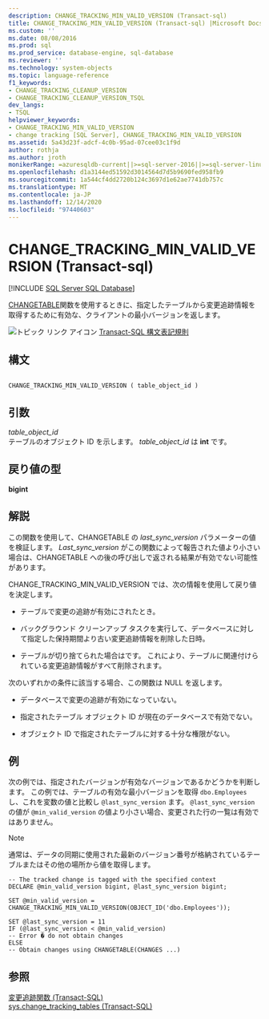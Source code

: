```yaml
---
description: CHANGE_TRACKING_MIN_VALID_VERSION (Transact-sql)
title: CHANGE_TRACKING_MIN_VALID_VERSION (Transact-sql) |Microsoft Docs
ms.custom: ''
ms.date: 08/08/2016
ms.prod: sql
ms.prod_service: database-engine, sql-database
ms.reviewer: ''
ms.technology: system-objects
ms.topic: language-reference
f1_keywords:
- CHANGE_TRACKING_CLEANUP_VERSION
- CHANGE_TRACKING_CLEANUP_VERSION_TSQL
dev_langs:
- TSQL
helpviewer_keywords:
- CHANGE_TRACKING_MIN_VALID_VERSION
- change tracking [SQL Server], CHANGE_TRACKING_MIN_VALID_VERSION
ms.assetid: 5a43d23f-adcf-4c0b-95ad-07cee03c1f9d
author: rothja
ms.author: jroth
monikerRange: =azuresqldb-current||>=sql-server-2016||>=sql-server-linux-2017||=azuresqldb-mi-current
ms.openlocfilehash: d1a3144ed51592d3014564d7d5b9690fed958fb9
ms.sourcegitcommit: 1a544cf4dd2720b124c3697d1e62ae7741db757c
ms.translationtype: MT
ms.contentlocale: ja-JP
ms.lasthandoff: 12/14/2020
ms.locfileid: "97440603"
---
```

# <a name="change_tracking_min_valid_version-transact-sql"></a>CHANGE_TRACKING_MIN_VALID_VERSION (Transact-sql)
[!INCLUDE [SQL Server SQL Database](../../includes/applies-to-version/sql-asdb.md)]

  [CHANGETABLE](../../relational-databases/system-functions/changetable-transact-sql.md)関数を使用するときに、指定したテーブルから変更追跡情報を取得するために有効な、クライアントの最小バージョンを返します。  
    
 ![トピック リンク アイコン](../../database-engine/configure-windows/media/topic-link.gif "トピック リンク アイコン") [Transact-SQL 構文表記規則](../../t-sql/language-elements/transact-sql-syntax-conventions-transact-sql.md)  
  
## <a name="syntax"></a>構文  
  
```  
  
CHANGE_TRACKING_MIN_VALID_VERSION ( table_object_id )  
```  
  
## <a name="arguments"></a>引数  
 *table_object_id*  
 テーブルのオブジェクト ID を示します。 *table_object_id* は **int** です。  
  
## <a name="return-type"></a>戻り値の型  
 **bigint**  
  
## <a name="remarks"></a>解説  
 この関数を使用して、CHANGETABLE の *last_sync_version* パラメーターの値を検証します。 *Last_sync_version* がこの関数によって報告された値より小さい場合は、CHANGETABLE への後の呼び出しで返される結果が有効でない可能性があります。  
  
 CHANGE_TRACKING_MIN_VALID_VERSION では、次の情報を使用して戻り値を決定します。  
  
-   テーブルで変更の追跡が有効にされたとき。  
  
-   バックグラウンド クリーンアップ タスクを実行して、データベースに対して指定した保持期間より古い変更追跡情報を削除した日時。  
  
-   テーブルが切り捨てられた場合はです。 これにより、テーブルに関連付けられている変更追跡情報がすべて削除されます。  
  
 次のいずれかの条件に該当する場合、この関数は NULL を返します。  
  
-   データベースで変更の追跡が有効になっていない。  
  
-   指定されたテーブル オブジェクト ID が現在のデータベースで有効でない。  
  
-   オブジェクト ID で指定されたテーブルに対する十分な権限がない。  
  
## <a name="examples"></a>例  
 次の例では、指定されたバージョンが有効なバージョンであるかどうかを判断します。 この例では、テーブルの有効な最小バージョンを取得 `dbo.Employees` し、これを変数の値と比較し `@last_sync_version` ます。 `@last_sync_version` の値が `@min_valid_version` の値より小さい場合、変更された行の一覧は有効ではありません。  
  
> [!NOTE]  
>  通常は、データの同期に使用された最新のバージョン番号が格納されているテーブルまたはその他の場所から値を取得します。  
  
```  
-- The tracked change is tagged with the specified context   
DECLARE @min_valid_version bigint, @last_sync_version bigint;  
  
SET @min_valid_version =   
CHANGE_TRACKING_MIN_VALID_VERSION(OBJECT_ID('dbo.Employees'));  
  
SET @last_sync_version = 11  
IF (@last_sync_version < @min_valid_version)  
-- Error � do not obtain changes  
ELSE  
-- Obtain changes using CHANGETABLE(CHANGES ...)  
```  
  
## <a name="see-also"></a>参照  
 [変更追跡関数 &#40;Transact-SQL&#41;](../../relational-databases/system-functions/change-tracking-functions-transact-sql.md)   
 [sys.change_tracking_tables &#40;Transact-SQL&#41;](../../relational-databases/system-catalog-views/change-tracking-catalog-views-sys-change-tracking-tables.md)  
  
  
